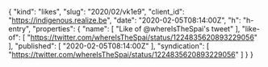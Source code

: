{
  "kind": "likes",
  "slug": "2020/02/vk1e9",
  "client_id": "https://indigenous.realize.be",
  "date": "2020-02-05T08:14:00Z",
  "h": "h-entry",
  "properties": {
    "name": [
      "Like of @whereIsTheSpai's tweet"
    ],
    "like-of": [
      "https://twitter.com/whereIsTheSpai/status/1224835620893229056"
    ],
    "published": [
      "2020-02-05T08:14:00Z"
    ],
    "syndication": [
      "https://twitter.com/whereIsTheSpai/status/1224835620893229056"
    ]
  }
}
